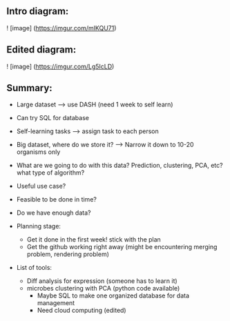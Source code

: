## Intro diagram: 

! [image] (https://imgur.com/mIKQU71)

## Edited diagram: 
! [image] (https://imgur.com/Lg5IcLD)

## Summary: 
* Large dataset --> use DASH (need 1 week to self learn)
* Can try SQL for database
* Self-learning tasks --> assign task to each person
* Big dataset, where do we store it? --> Narrow it down to 10-20 organisms only
* What are we going to do with this data? Prediction, clustering, PCA, etc? what type of algorithm?
* Useful use case?
* Feasible to be done in time?
* Do we have enough data?

* Planning stage:
	* Get it done in the first week! stick with the plan
	* Get the github working right away (might be encountering merging problem, rendering problem)

* List of tools:
	* Diff analysis for expression (someone has to learn it)
	* microbes clustering with PCA (python code available)
        * Maybe SQL to make one organized database for data management
        * Need cloud computing (edited) 

